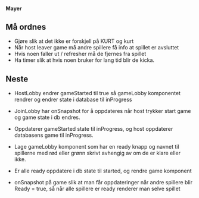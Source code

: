 #### Mayer


## Må ordnes
- Gjøre slik at det ikke er forskjell på KURT og kurt
- Når host leaver game må andre spillere få info at spillet er avsluttet
- Hvis noen faller ut / refresher må de fjernes fra spillet
- Ha timer slik at hvis noen bruker for lang tid blir de kicka.

## Neste
- HostLobby endrer gameStarted til true så gameLobby komponentet rendrer og endrer state i database til inProgress
- JoinLobby har onSnapshot for å oppdateres når host trykker start game og game state i db endres.
- Oppdaterer gameStarted state til inProgress, og host oppdaterer databasens game til inProgress.
- Lage gameLobby komponent som har en ready knapp og navnet til spillerne med rød eller grønn skrivt avhengig av om de er klare eller ikke.
- Er alle ready oppdatere i db state til started, og rendre game komponent

- onSnapshot på game slik at man får oppdateringer når andre spillere blir Ready = true, så når alle spillere er ready renderer man selve spillet
